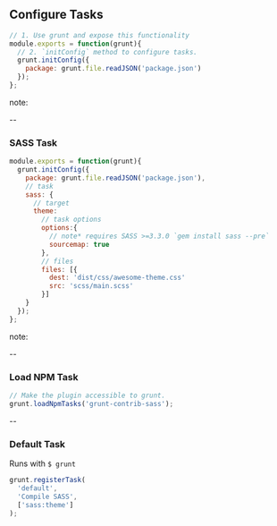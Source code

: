 ## Configure Tasks


```js
// 1. Use grunt and expose this functionality
module.exports = function(grunt){
  // 2. `initConfig` method to configure tasks.
  grunt.initConfig({
    package: grunt.file.readJSON('package.json')
  });
};
```
note:


--

### SASS Task

```js
module.exports = function(grunt){
  grunt.initConfig({
    package: grunt.file.readJSON('package.json'),
    // task
    sass: {
      // target
      theme:
        // task options
        options:{
          // note* requires SASS >=3.3.0 `gem install sass --pre`
          sourcemap: true
        },
        // files
        files: [{
          dest: 'dist/css/awesome-theme.css'
          src: 'scss/main.scss'
        }]
    }
  });
};

```

note:

--

### Load NPM Task

```js
// Make the plugin accessible to grunt.
grunt.loadNpmTasks('grunt-contrib-sass');
```


--

### Default Task

Runs with `$ grunt`

```js
grunt.registerTask(
  'default',
  'Compile SASS',
  ['sass:theme']
);
```
